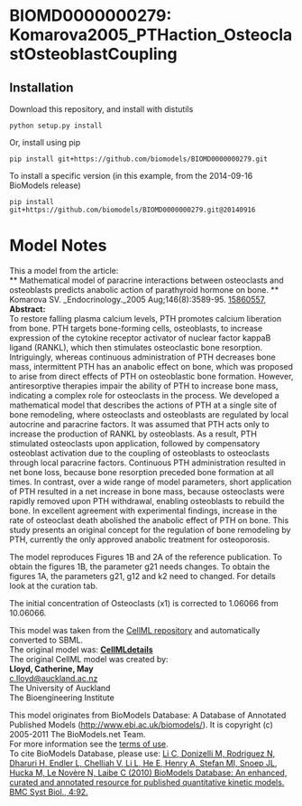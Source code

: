 # BIOMD0000000279: Komarova2005_PTHaction_OsteoclastOsteoblastCoupling

## Installation

Download this repository, and install with distutils

`python setup.py install`

Or, install using pip

`pip install git+https://github.com/biomodels/BIOMD0000000279.git`

To install a specific version (in this example, from the 2014-09-16 BioModels release)

`pip install git+https://github.com/biomodels/BIOMD0000000279.git@20140916`


# Model Notes


This a model from the article:  
** Mathematical model of paracrine interactions between osteoclasts and osteoblasts predicts anabolic action of parathyroid hormone on bone. **   
Komarova SV. _Endocrinology._2005 Aug;146(8):3589-95.
[15860557](http://www.ncbi.nlm.nih.gov/pubmed/15860557),  
**Abstract:**   
To restore falling plasma calcium levels, PTH promotes calcium liberation from
bone. PTH targets bone-forming cells, osteoblasts, to increase expression of
the cytokine receptor activator of nuclear factor kappaB ligand (RANKL), which
then stimulates osteoclastic bone resorption. Intriguingly, whereas continuous
administration of PTH decreases bone mass, intermittent PTH has an anabolic
effect on bone, which was proposed to arise from direct effects of PTH on
osteoblastic bone formation. However, antiresorptive therapies impair the
ability of PTH to increase bone mass, indicating a complex role for
osteoclasts in the process. We developed a mathematical model that describes
the actions of PTH at a single site of bone remodeling, where osteoclasts and
osteoblasts are regulated by local autocrine and paracrine factors. It was
assumed that PTH acts only to increase the production of RANKL by osteoblasts.
As a result, PTH stimulated osteoclasts upon application, followed by
compensatory osteoblast activation due to the coupling of osteoblasts to
osteoclasts through local paracrine factors. Continuous PTH administration
resulted in net bone loss, because bone resorption preceded bone formation at
all times. In contrast, over a wide range of model parameters, short
application of PTH resulted in a net increase in bone mass, because
osteoclasts were rapidly removed upon PTH withdrawal, enabling osteoblasts to
rebuild the bone. In excellent agreement with experimental findings, increase
in the rate of osteoclast death abolished the anabolic effect of PTH on bone.
This study presents an original concept for the regulation of bone remodeling
by PTH, currently the only approved anabolic treatment for osteoporosis.

The model reproduces Figures 1B and 2A of the reference publication. To obtain
the figures 1B, the parameter g21 needs changes. To obtain the figures 1A, the
parameters g21, g12 and k2 need to changed. For details look at the curation
tab.

The initial concentration of Osteoclasts (x1) is corrected to 1.06066 from
10.06066.

This model was taken from the [CellML
repository](http://www.cellml.org/models) and automatically converted to SBML.  
The original model was: [ **CellMLdetails**
](http://www.cellml.org/models/CellMLname)  
The original CellML model was created by:  
**Lloyd, Catherine, May**   
c.lloyd@auckland.ac.nz  
The University of Auckland  
The Bioengineering Institute  

This model originates from BioModels Database: A Database of Annotated
Published Models (http://www.ebi.ac.uk/biomodels/). It is copyright (c)
2005-2011 The BioModels.net Team.  
For more information see the [terms of
use](http://www.ebi.ac.uk/biomodels/legal.html).  
To cite BioModels Database, please use: [Li C, Donizelli M, Rodriguez N,
Dharuri H, Endler L, Chelliah V, Li L, He E, Henry A, Stefan MI, Snoep JL,
Hucka M, Le Novère N, Laibe C (2010) BioModels Database: An enhanced, curated
and annotated resource for published quantitative kinetic models. BMC Syst
Biol., 4:92.](http://www.ncbi.nlm.nih.gov/pubmed/20587024)


